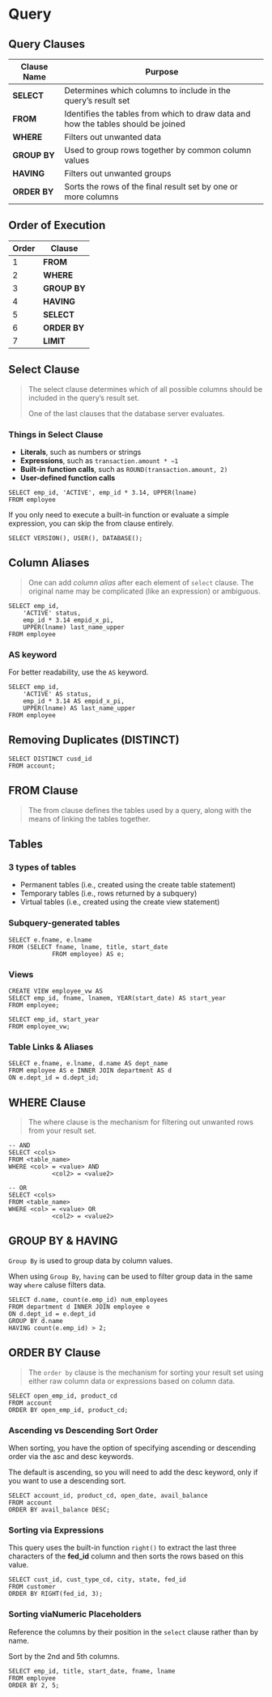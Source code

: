 # Query

## Query Clauses

| Clause Name  | Purpose                                                      |
| ------------ | ------------------------------------------------------------ |
| **SELECT**   | Determines which columns to include in the query’s result set |
| **FROM**     | Identifies the tables from which to draw data and how the tables should be joined |
| **WHERE**    | Filters out unwanted data                                    |
| **GROUP BY** | Used to group rows together by common column values          |
| **HAVING**   | Filters out unwanted groups                                  |
| **ORDER BY** | Sorts the rows of the final result set by one or more columns |

## Order of Execution

| Order | Clause       |
| ----- | ------------ |
| 1     | **FROM**     |
| 2     | **WHERE**    |
| 3     | **GROUP BY** |
| 4     | **HAVING**   |
| 5     | **SELECT**   |
| 6     | **ORDER BY** |
| 7     | **LIMIT**    |

## Select Clause

> The select clause determines which of all possible columns should be included in the query’s result set. 
>
> One of the last clauses that the database server evaluates. 

### Things in Select Clause

- **Literals**, such as numbers or strings
- **Expressions**, such as `transaction.amount * −1`
- **Built-in function calls**, such as `ROUND(transaction.amount, 2)`
- **User-defined function calls**

```mysql
SELECT emp_id, 'ACTIVE', emp_id * 3.14, UPPER(lname)
FROM employee
```

If you only need to execute a built-in function or evaluate a simple expression, you can skip the from clause entirely.

```mysql
SELECT VERSION(), USER(), DATABASE();
```

## Column Aliases

> One can add *column alias* after each element of `select` clause. The original name may be complicated (like an expression) or ambiguous.

```mysql
SELECT emp_id,
	'ACTIVE' status,
	emp_id * 3.14 empid_x_pi,
	UPPER(lname) last_name_upper
FROM employee
```

### AS keyword

For better readability, use the `AS` keyword.

```mysql
SELECT emp_id,
	'ACTIVE' AS status,
	emp_id * 3.14 AS empid_x_pi,
	UPPER(lname) AS last_name_upper
FROM employee
```

## Removing Duplicates (DISTINCT)

```mysql
SELECT DISTINCT cusd_id
FROM account;
```

## FROM Clause

> The from clause defines the tables used by a query, along with the means of linking the tables together.

## Tables

### 3 types of tables

- Permanent tables (i.e., created using the create table statement)
- Temporary tables (i.e., rows returned by a subquery)
- Virtual tables (i.e., created using the create view statement)

### Subquery-generated tables

```mysql
SELECT e.fname, e.lname
FROM (SELECT fname, lname, title, start_date
			FROM employee) AS e;
```

### Views

```mysql
CREATE VIEW employee_vw AS
SELECT emp_id, fname, lnamem, YEAR(start_date) AS start_year
FROM employee;

SELECT emp_id, start_year
FROM employee_vw;
```

### Table Links & Aliases

```mysql
SELECT e.fname, e.lname, d.name AS dept_name
FROM employee AS e INNER JOIN department AS d
ON e.dept_id = d.dept_id;
```

## WHERE Clause

> The where clause is the mechanism for filtering out unwanted rows from your result set.

```mysql
-- AND
SELECT <cols>
FROM <table_name>
WHERE <col> = <value> AND
			<col2> = <value2>
			
-- OR
SELECT <cols>
FROM <table_name>
WHERE <col> = <value> OR
			<col2> = <value2>
```

## GROUP BY & HAVING

`Group By` is used to group data by column values.

When using `Group By`, `having` can be used to filter group data in the same way `where` caluse filters data.

```mysql
SELECT d.name, count(e.emp_id) num_employees     
FROM department d INNER JOIN employee e     
ON d.dept_id = e.dept_id     
GROUP BY d.name     
HAVING count(e.emp_id) > 2;
```

## ORDER BY Clause

> The `order by` clause is the mechanism for sorting your result set using either raw column data or expressions based on column data.

```mysql
SELECT open_emp_id, product_cd
FROM account
ORDER BY open_emp_id, product_cd;
```

### Ascending vs Descending Sort Order

When sorting, you have the option of specifying ascending or descending order via the asc and desc keywords. 

The default is ascending, so you will need to add the desc keyword, only if you want to use a descending sort.

```mysql
SELECT account_id, product_cd, open_date, avail_balance
FROM account
ORDER BY avail_balance DESC;
```

### Sorting via Expressions

This query uses the built-in function `right()` to extract the last three characters of the **fed_id** column and then sorts the rows based on this value.

```mysql
SELECT cust_id, cust_type_cd, city, state, fed_id
FROM customer
ORDER BY RIGHT(fed_id, 3);
```

### Sorting viaNumeric Placeholders

Reference the columns by their position in the `select` clause rather than by name.

Sort by the 2nd and 5th columns.

```mysql
SELECT emp_id, title, start_date, fname, lname
FROM employee
ORDER BY 2, 5;
```












